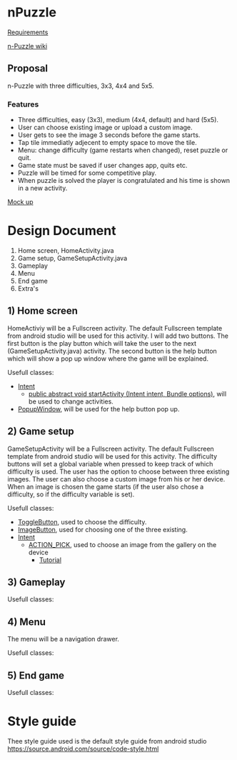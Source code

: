 nPuzzle
=======

[Requirements](http://apps.mprog.nl/projects/n-puzzle-android)

[n-Puzzle wiki](http://en.wikipedia.org/wiki/15_puzzle)


## Proposal

n-Puzzle with three difficulties, 3x3, 4x4 and 5x5.

### Features
* Three difficulties, easy (3x3), medium (4x4, default) and hard (5x5).
* User can choose existing image or upload a custom image.
* User gets to see the image 3 seconds before the game starts.
* Tap tile immediatly adjecent to empty space to move the tile.
* Menu: change difficulty (game restarts when changed), reset puzzle or quit.
* Game state must be saved if user changes app, quits etc.
* Puzzle will be timed for some competitive play.
* When puzzle is solved the player is congratulated and his time is shown in a new activity.

[Mock up](https://github.com/JulianRR/nPuzzle)


# Design Document

1. Home screen, HomeActivity.java
2. Game setup, GameSetupActivity.java
3. Gameplay
4. Menu
5. End game
6. Extra's

## 1) Home screen
HomeActiviy will be a Fullscreen activity. The default Fullscreen template from android studio will be used for this activity. I will add two buttons. The first button is the play button which will take the user to the next (GameSetupActivity.java) activity. The second button is the help button which will show a pop up window where the game will be explained.

Usefull classes:
* [Intent](http://developer.android.com/reference/android/content/Intent.html)
  * [public abstract void startActivity (Intent intent, Bundle options)](http://developer.android.com/reference/android/content/Context.html#startActivity(android.content.Intent)), will be used to change activities.
* [PopupWindow](http://developer.android.com/reference/android/widget/PopupWindow.html), will be used for the help button pop up.

## 2) Game setup
GameSetupActivity will be a Fullscreen activity. The default Fullscreen template from android studio will be used for this activity. The difficulty buttons will set a global variable when pressed to keep track of which difficulty is used.
The user has the option to choose between three existing images. The user can also choose a custom image from his or her device. When an image is chosen the game starts (if the user also chose a difficulty, so if the difficulty variable is set).

Usefull classes:
* [ToggleButton](http://developer.android.com/reference/android/widget/ToggleButton.html), used to choose the difficulty.
* [ImageButton](http://developer.android.com/reference/android/widget/ImageButton.html), used for choosing one of the three existing. 
* [Intent](http://developer.android.com/reference/android/content/Intent.html)
  * [ACTION_PICK](http://developer.android.com/reference/android/content/Intent.html#ACTION_PICK), used to choose an image from the gallery on the device
    * [Tutorial](http://sudhanshuvinodgupta.blogspot.nl/2012/07/using-intentactionpick.html)

## 3) Gameplay


Usefull classes:

## 4) Menu
The menu will be a navigation drawer.

Usefull classes:

## 5) End game

Usefull classes:


# Style guide
Thee style guide used is the default style guide from android studio
https://source.android.com/source/code-style.html
